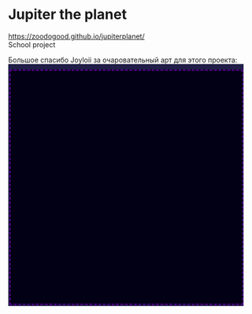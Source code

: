 # Jupiter the planet
https://zoodogood.github.io/jupiterplanet/  
School project

Большое спасибо Joyloii за очаровательный арт для этого проекта:  
![ART](./main/resources/images/paint-jupiter.gif)
